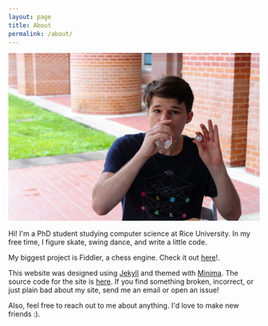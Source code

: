 ```yaml
---
layout: page
title: About
permalink: /about/
---
```


![A picture of me, carrying a water bottle and waving,](assets/img/thatsme.jpg)

Hi!
I'm a PhD student studying computer science at Rice University.
In my free time, I figure skate, swing dance, and write a little code.

My biggest project is Fiddler, a chess engine.
Check it out [here](https://github.com/claytonwramsey/fiddler)!.

This website was designed using [Jekyll](https://github.com/jekyll/jekyll) and themed with
[Minima](https://github.com/jekyll/minima).
The source code for the site is [here](https://github.com/claytonwramsey/claytonwramsey.github.io).
If you find something broken, incorrect, or just plain bad about my site, send me an email or open
an issue!

Also, feel free to reach out to me about anything.
I'd love to make new friends :).
